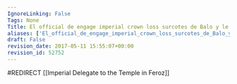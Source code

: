 ```yaml
---
IgnoreLinking: False
Tags: None
Title: El official de engage imperial crown loss surcotes de Balo y le Toro Negro
aliases: ['El_official_de_engage_imperial_crown_loss_surcotes_de_Balo_y_le_Toro_Negro']
draft: False
revision_date: 2017-05-11 15:55:07+00:00
revision_id: 52752
---
```


#REDIRECT [[Imperial Delegate to the Temple in Feroz]]